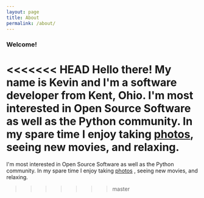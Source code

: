 ```yaml
---
layout: page
title: About
permalink: /about/
---
```

### Welcome! 
<<<<<<< HEAD
Hello there!  My name is Kevin and I'm a software developer from Kent, Ohio.
I'm most interested in Open Source Software as well as the Python community.
In my spare time I enjoy taking [photos](http://www.flickr.com/photos/132209173@N08/), seeing new movies, and relaxing.
=======
I'm most interested in Open Source Software as well as the Python community.
In my spare time I enjoy taking [photos](http://www.flickr.com/photos/132209173@N08/)
 , seeing new movies, and relaxing.
>>>>>>> master
